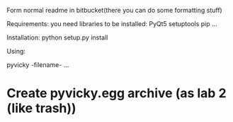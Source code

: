 Form normal readme in bitbucket(there you can do some formatting stuff)

Requirements:
you need libraries to be installed:
PyQt5 
setuptools
pip
...

Installation:
python setup.py install

Using:

pyvicky -filename- 
...




# Create pyvicky.egg archive (as lab 2 (like trash))

